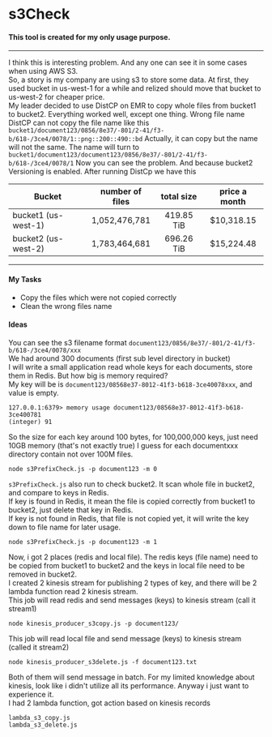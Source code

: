 s3Check
===

#### This tool is created for my only usage purpose.  

---

I think this is interesting problem. And any one can see it in some cases when using AWS S3.  
So, a story is my company are using s3 to store some data. At first, they used bucket in us-west-1 for a while and relized should move that bucket to us-west-2 for cheaper price.  
My leader decided to use DistCP on EMR to copy whole files from bucket1 to bucket2. Everything worked well, except one thing. Wrong file name  
DistCP can not copy the file name like this
`bucket1/document123/0856/8e37/-801/2-41/f3-b/618-/3ce4/0078/1::png::200::490::bd`
Actually, it can copy but the name will not the same. The name will turn to
`bucket1/document123/document123/0856/8e37/-801/2-41/f3-b/618-/3ce4/0078/1`
Now you can see the problem. And because bucket2 Versioning is enabled. After running DistCp we have this  

| Bucket | number of files | total size | price a month |
| ------- |:---------------:|:----------:|:-------------:|
| bucket1 (us-west-1) | 1,052,476,781 | 419.85 TiB | $10,318.15 |
| bucket2 (us-west-2) | 1,783,464,681 | 696.26 TiB | $15,224.48 |

---

#### My Tasks
* Copy the files which were not copied correctly
* Clean the wrong files name

#### Ideas
You can see the s3 filename format `document123/0856/8e37/-801/2-41/f3-b/618-/3ce4/0078/xxx`  
We had around 300 documents (first sub level directory in bucket)  
I will write a small application read whole keys for each documents, store them in Redis. But how big is memory required?  
My key will be is `document123/08568e37-8012-41f3-b618-3ce40078xxx`, and value is empty.
```
127.0.0.1:6379> memory usage document123/08568e37-8012-41f3-b618-3ce400781
(integer) 91
```
So the size for each key around 100 bytes, for 100,000,000 keys, just need 10GB memory (that's not exactly true)
I guess for each documentxxx directory contain not over 100M files.  
```
node s3PrefixCheck.js -p document123 -m 0
```
`s3PrefixCheck.js` also run to check bucket2. It scan whole file in bucket2, and compare to keys in Redis.  
If key is found in Redis, it mean the file is copied correctly from bucket1 to bucket2, just delete that key in Redis.  
If key is not found in Redis, that file is not copied yet, it will write the key down to file name for later usage.  
```
node s3PrefixCheck.js -p document123 -m 1
```
Now, i got 2 places (redis and local file). The redis keys (file name) need to be copied from bucket1 to bucket2 and the keys in local file need to be removed in bucket2.  
I created 2 kinesis stream for publishing 2 types of key, and there will be 2 lambda function read 2 kinesis stream.  
This job will read redis and send messages (keys) to kinesis stream (call it stream1)
```
node kinesis_producer_s3copy.js -p document123/
```
This job will read local file and send message (keys) to kinesis stream (called it stream2)
```
node kinesis_producer_s3delete.js -f document123.txt
```
Both of them will send message in batch. For my limited knowledge about kinesis, look like i didn't utilize all its performance. Anyway i just want to experience it.  
I had 2 lambda function, got action based on kinesis records
```
lambda_s3_copy.js
lambda_s3_delete.js
```





